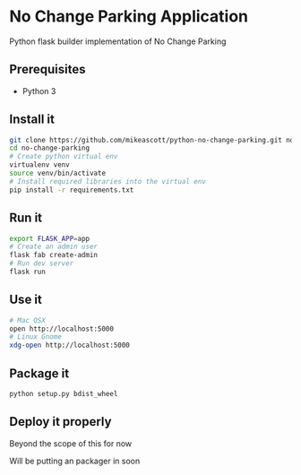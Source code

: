No Change Parking Application
=============================
Python flask builder implementation of No Change Parking

Prerequisites
-------------
* Python 3 

Install it
----------
``` bash
git clone https://github.com/mikeascott/python-no-change-parking.git no-change-parking
cd no-change-parking
# Create python virtual env
virtualenv venv
source venv/bin/activate
# Install required libraries into the virtual env
pip install -r requirements.txt
```
Run it
------
``` bash
export FLASK_APP=app
# Create an admin user
flask fab create-admin
# Run dev server
flask run
```

Use it
------
```bash
# Mac OSX
open http://localhost:5000
# Linux Gnome
xdg-open http://localhost:5000
```

Package it
----------
``` bash
python setup.py bdist_wheel
```

Deploy it properly
------------------
Beyond the scope of this for now

Will be putting an packager in soon
